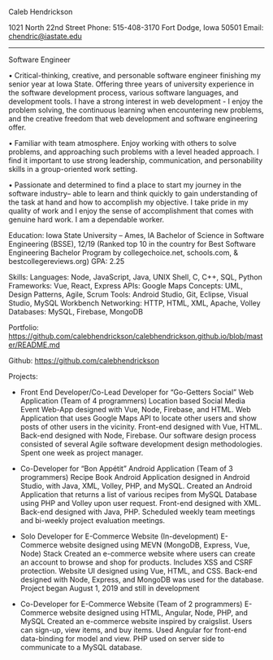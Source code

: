 Caleb Hendrickson

1021 North 22nd Street								                                     Phone: 515-408-3170
Fort Dodge, Iowa 50501 					                                           Email: chendric@iastate.edu
______________________________________________________________________________

Software Engineer

• Critical-thinking, creative, and personable software engineer finishing my senior year at Iowa State. Offering three years of university experience in the software development process, various software languages, and development tools. I have a strong interest in web development - I enjoy the problem solving, the continuous learning when encountering new problems, and the creative freedom that web development and software engineering offer.

• Familiar with team atmosphere. Enjoy working with others to solve problems, and approaching such problems with a level headed approach. I find it important to use strong leadership, communication, and personability skills in a group-oriented work setting. 

• Passionate and determined to find a place to start my journey in the software industry– able to learn and think quickly to gain understanding of the task at hand and how to accomplish my objective. I take pride in my quality of work and I enjoy the sense of accomplishment that comes with genuine hard work. I am a dependable worker.

Education:
Iowa State University – Ames, IA
Bachelor of Science in Software Engineering (BSSE), 12/19
(Ranked top 10 in the country for Best Software Engineering Bachelor Program by collegechoice.net, schools.com, & bestcollegereviews.org)
GPA: 2.25

Skills:
Languages: Node, JavaScript, Java, UNIX Shell, C, C++, SQL, Python
Frameworks: Vue, React, Express
APIs: Google Maps
Concepts: UML, Design Patterns, Agile, Scrum
Tools: Android Studio, Git, Eclipse, Visual Studio, MySQL Workbench
Networking: HTTP, HTML, XML, Apache, Volley
Databases: MySQL, Firebase, MongoDB

Portfolio:
https://github.com/calebhendrickson/calebhendrickson.github.io/blob/master/README.md

Github: 
https://github.com/calebhendrickson 

Projects:

- Front End Developer/Co-Lead Developer for “Go-Getters Social” Web Application (Team of 4 programmers)
Location based Social Media Event Web-App designed with Vue, Node, Firebase, and HTML. Web Application that uses Google Maps API to locate other users and show posts of other users in the vicinity. Front-end designed with Vue, HTML. Back-end designed with Node, Firebase. Our software design process consisted of several Agile software development design methodologies. Spent one week as project manager.

- Co-Developer for “Bon Appétit” Android Application (Team of 3 programmers)
Recipe Book Android Application designed in Android Studio, with Java, XML, Volley, PHP, and MySQL.
Created an Android Application that returns a list of various recipes from MySQL Database using PHP and Volley upon user request. Front-end designed with XML. Back-end designed with Java, PHP. Scheduled weekly team meetings and bi-weekly project evaluation meetings.

- Solo Developer for E-Commerce Website (In-development)
E-Commerce website designed using MEVN (MongoDB, Express, Vue, Node) Stack
Created an e-commerce website where users can create an account to browse and shop for products. Includes XSS and CSRF protection. Website UI designed using Vue, HTML, and CSS. Back-end designed with Node, Express, and MongoDB was used for the database. Project began August 1, 2019 and still in development

- Co-Developer for E-Commerce Website (Team of 2 programmers)
E-Commerce website designed using HTML, Angular, Node, PHP, and MySQL
Created an e-commerce website inspired by craigslist. Users can sign-up, view items, and buy items. Used Angular for front-end data-binding for model and view. PHP used on server side to communicate to a MySQL database.  
